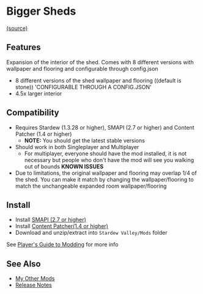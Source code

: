 # Bigger Sheds
[(source)](https://www.nexusmods.com/stardewvalley/mods/2816)

## Features
Expansion of the interior of the shed. Comes with 8 different versions with wallpaper and flooring and configurable through config.json 

- 8 different versions of the shed wallpaper and flooring ((default is stone)) 'CONFIGURABLE THROUGH A CONFIG.JSON'
- 4.5x larger interior

## Compatibility
- Requires Stardew (1.3.28 or higher), SMAPI (2.7 or higher) and Content Patcher (1.4 or higher)
  - **NOTE:** You should get the latest stable versions
- Should work in both Singleplayer and Multiplayer
  - For multiplayer, everyone should have the mod installed, it is not necessary but people who don't have the mod will see you walking out of bounds
**KNOWN ISSUES**
- Due to limitations, the original wallpaper and flooring may overlap 1/4 of the shed. You can make it match by changing the wallpaper/flooring to match the unchangeable expanded room wallpaper/flooring

## Install
- Install [SMAPI (2.7 or higher)](https://www.nexusmods.com/stardewvalley/mods/2400)
- Install [Content Patcher(1.4 or higher)](https://www.nexusmods.com/stardewvalley/mods/1915)
- Download and unzip/extract into ```Stardew Valley/Mods``` folder

See [Player's Guide to Modding](https://stardewvalleywiki.com/Modding:Player_Guide/Getting_Started) for more info

## See Also
- [My Other Mods](https://www.nexusmods.com/users/55529772?tab=user+files)
- [Release Notes](https://github.com/JessebotX/StardewMods/blob/master/.ContentPackMods/%5BCP%5D%20BiggerSheds/changelog.md)
